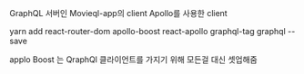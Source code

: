 
GraphQL 서버인 Movieql-app의 client
Apollo를 사용한 client

yarn add react-router-dom apollo-boost react-apollo graphql-tag graphql --save

applo Boost 는 QraphQl 클라이언트를 가지기 위해 모든걸 대신 셋업해줌